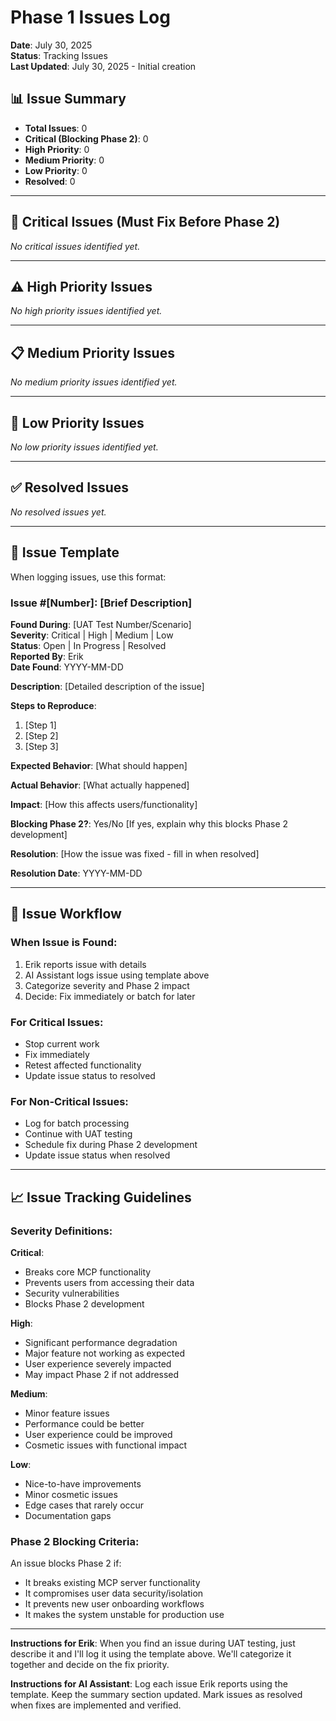 # Phase 1 Issues Log
**Date**: July 30, 2025  
**Status**: Tracking Issues  
**Last Updated**: July 30, 2025 - Initial creation  

## 📊 Issue Summary

- **Total Issues**: 0
- **Critical (Blocking Phase 2)**: 0
- **High Priority**: 0  
- **Medium Priority**: 0
- **Low Priority**: 0
- **Resolved**: 0

---

## 🚨 Critical Issues (Must Fix Before Phase 2)

_No critical issues identified yet._

---

## ⚠️ High Priority Issues

_No high priority issues identified yet._

---

## 📋 Medium Priority Issues

_No medium priority issues identified yet._

---

## 📝 Low Priority Issues

_No low priority issues identified yet._

---

## ✅ Resolved Issues

_No resolved issues yet._

---

## 📝 Issue Template

When logging issues, use this format:

### **Issue #[Number]: [Brief Description]**
**Found During**: [UAT Test Number/Scenario]  
**Severity**: Critical | High | Medium | Low  
**Status**: Open | In Progress | Resolved  
**Reported By**: Erik  
**Date Found**: YYYY-MM-DD  

**Description**:
[Detailed description of the issue]

**Steps to Reproduce**:
1. [Step 1]
2. [Step 2]
3. [Step 3]

**Expected Behavior**:
[What should happen]

**Actual Behavior**:
[What actually happened]

**Impact**:
[How this affects users/functionality]

**Blocking Phase 2?**: Yes/No
[If yes, explain why this blocks Phase 2 development]

**Resolution**:
[How the issue was fixed - fill in when resolved]

**Resolution Date**: YYYY-MM-DD

---

## 🔄 Issue Workflow

### **When Issue is Found**:
1. Erik reports issue with details
2. AI Assistant logs issue using template above
3. Categorize severity and Phase 2 impact
4. Decide: Fix immediately or batch for later

### **For Critical Issues**:
- Stop current work
- Fix immediately
- Retest affected functionality
- Update issue status to resolved

### **For Non-Critical Issues**:
- Log for batch processing
- Continue with UAT testing
- Schedule fix during Phase 2 development
- Update issue status when resolved

---

## 📈 Issue Tracking Guidelines

### **Severity Definitions**:

**Critical**: 
- Breaks core MCP functionality
- Prevents users from accessing their data
- Security vulnerabilities
- Blocks Phase 2 development

**High**: 
- Significant performance degradation
- Major feature not working as expected
- User experience severely impacted
- May impact Phase 2 if not addressed

**Medium**:
- Minor feature issues
- Performance could be better
- User experience could be improved
- Cosmetic issues with functional impact

**Low**:
- Nice-to-have improvements
- Minor cosmetic issues
- Edge cases that rarely occur
- Documentation gaps

### **Phase 2 Blocking Criteria**:
An issue blocks Phase 2 if:
- It breaks existing MCP server functionality
- It compromises user data security/isolation
- It prevents new user onboarding workflows
- It makes the system unstable for production use

---

**Instructions for Erik**:
When you find an issue during UAT testing, just describe it and I'll log it using the template above. We'll categorize it together and decide on the fix priority.

**Instructions for AI Assistant**:
Log each issue Erik reports using the template. Keep the summary section updated. Mark issues as resolved when fixes are implemented and verified.